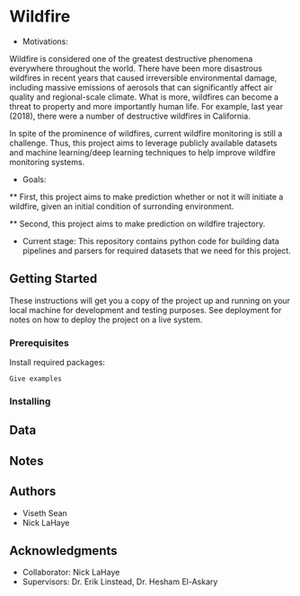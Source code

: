 # Wildfire

* Motivations:

Wildfire is considered one of the greatest destructive phenomena everywhere throughout the world. There have been more disastrous wildfires in recent years that caused irreversible environmental damage, including massive emissions of aerosols that can significantly affect air quality and regional-scale climate. What is more, wildfires can become a threat to property and more importantly human life. For example, last year (2018), there were a number of destructive wildfires in California.

In spite of the prominence of wildfires, current wildfire monitoring is still a challenge. Thus, this project aims to leverage publicly available datasets and machine learning/deep learning techniques to help improve wildfire monitoring systems.

* Goals: 

** First, this project aims to make prediction whether or not it will initiate a wildfire, given an initial condition of surronding environment.

** Second, this project aims to make prediction on wildfire trajectory.

* Current stage: This repository contains python code for building data pipelines and parsers for required datasets that we need for this project.

## Getting Started

These instructions will get you a copy of the project up and running on your local machine for development and testing purposes. See deployment for notes on how to deploy the project on a live system.

### Prerequisites

Install required packages: 

```
Give examples
```

### Installing

## Data

## Notes 

## Authors

* Viseth Sean
* Nick LaHaye

## Acknowledgments

* Collaborator: Nick LaHaye
* Supervisors: Dr. Erik Linstead, Dr. Hesham El-Askary

